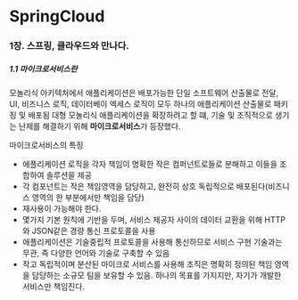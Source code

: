 # SpringCloud

### 1장. 스프링, 클라우드와 만나다.

##### 1.1 마이크로서비스란

  모놀리식 아키텍처에서 애플리케이션은 배포가능한 단일 소프트웨어 산출물로 전달, UI, 비즈니스 로직, 데이터베이 엑세스 로직이 모두 하나의 애플리케이션 산출물로 패키징 및 배포됨
  대형 모놀리식 애플리케이션을 확장하려고 할 떄, 기술 및 조직적으로 생기는 난제를 해결하기 위해 **마이크로서비스**가 등장했다.

  마이크로서비스의 특징
  - 애플리케이션 로직을 각자 책임이 명확한 작은 컴퍼넌트로들로 분해하고 이들을 조합하여 솔루션을 제공
  - 각 컴포넌트는 작은 책임영역을 담당하고, 완전히 상호 독립적으로 배포된다(비즈니스 영역의 한 부분에서만 책임을 담당)
  - 재사용이 가능해야 한다.
  - 몇가지 기본 원칙에 기반을 두며, 서비스 제공자 사이의 데이터 교환을 위해 HTTP와 JSON같은 경량 통신 프로토콜을 사용
  - 애플리케이션은 기술중립적 프로토콜을 사용해 통신하므로 서비스 구현 기술과는 무관, 즉 다양한 언어와 기술로 구축할 수 있음
  - 작고 독립적이며 분산된 마이크로 서비스를 사용해 조직은 명확히 정의된 책임 영역을 담당하는 소규모 팀을 보유할 수 있음. 하나의 목표를 가지지만, 자기가 개발한 서비스만 책임진다.
